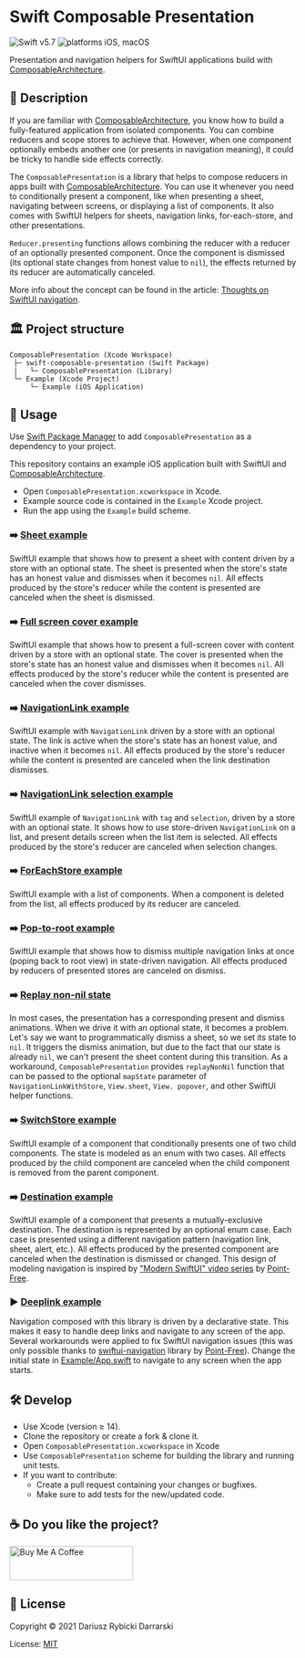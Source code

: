 # Swift Composable Presentation

![Swift v5.7](https://img.shields.io/badge/swift-v5.7-orange.svg)
![platforms iOS, macOS](https://img.shields.io/badge/platforms-iOS,_macOS-blue.svg)

Presentation and navigation helpers for SwiftUI applications build with [ComposableArchitecture](https://github.com/pointfreeco/swift-composable-architecture/).

## 📝 Description

If you are familiar with [ComposableArchitecture](https://github.com/pointfreeco/swift-composable-architecture/), you know how to build a fully-featured application from isolated components. You can combine reducers and scope stores to achieve that. However, when one component optionally embeds another one (or presents in navigation meaning), it could be tricky to handle side effects correctly.

The `ComposablePresentation` is a library that helps to compose reducers in apps built with [ComposableArchitecture](https://github.com/pointfreeco/swift-composable-architecture/). You can use it whenever you need to conditionally present a component, like when presenting a sheet, navigating between screens, or displaying a list of components. It also comes with SwiftUI helpers for sheets, navigation links, for-each-store, and other presentations.

`Reducer.presenting` functions allows combining the reducer with a reducer of an optionally presented component. Once the component is dismissed (its optional state changes from honest value to `nil`), the effects returned by its reducer are automatically canceled.

More info about the concept can be found in the article: [Thoughts on SwiftUI navigation](https://github.com/darrarski/darrarski/blob/main/2021/04/Thoughts-on-SwiftUI-navigation/README.md).

## 🏛 Project structure

```
ComposablePresentation (Xcode Workspace)
 ├─ swift-composable-presentation (Swift Package)
 |   └─ ComposablePresentation (Library)
 └─ Example (Xcode Project)
     └─ Example (iOS Application)
```

## 📖 Usage

Use [Swift Package Manager](https://swift.org/package-manager/) to add `ComposablePresentation` as a dependency to your project.

This repository contains an example iOS application built with SwiftUI and [ComposableArchitecture](https://github.com/pointfreeco/swift-composable-architecture/).

- Open `ComposablePresentation.xcworkspace` in Xcode.
- Example source code is contained in the `Example` Xcode project.
- Run the app using the `Example` build scheme.

### ➡️ [Sheet example](Example/Example/SheetExample.swift)

SwiftUI example that shows how to present a sheet with content driven by a store with an optional state. The sheet is presented when the store's state has an honest value and dismisses when it becomes `nil`. All effects produced by the store's reducer while the content is presented are canceled when the sheet is dismissed.

### ➡️ [Full screen cover example](Example/Example/FullScreenCoverExample.swift)

SwiftUI example that shows how to present a full-screen cover with content driven by a store with an optional state. The cover is presented when the store's state has an honest value and dismisses when it becomes `nil`. All effects produced by the store's reducer while the content is presented are canceled when the cover dismisses.

### ➡️ [NavigationLink example](Example/Example/NavigationLinkExample.swift)

SwiftUI example with `NavigationLink` driven by a store with an optional state. The link is active when the store's state has an honest value, and inactive when it becomes `nil`. All effects produced by the store's reducer while the content is presented are canceled when the link destination dismisses.

### ➡️ [NavigationLink selection example](Example/Example/NavigationLinkSelectionExample.swift)

SwiftUI example of `NavigationLink` with `tag` and `selection`, driven by a store with an optional state. It shows how to use store-driven `NavigationLink` on a list, and present details screen when the list item is selected. All effects produced by the store's reducer are canceled when selection changes.

### ➡️ [ForEachStore example](Example/Example/ForEachStoreExample.swift)

SwiftUI example with a list of components. When a component is deleted from the list, all effects produced by its reducer are canceled.

### ➡️ [Pop-to-root example](Example/Example/PopToRootExample.swift)

SwiftUI example that shows how to dismiss multiple navigation links at once (poping back to root view) in state-driven navigation. All effects produced by reducers of presented stores are canceled on dismiss.

### ➡️ [Replay non-nil state](Example/Example/PopToRootExample.swift#L69)

In most cases, the presentation has a corresponding present and dismiss animations. When we drive it with an optional state, it becomes a problem. Let's say we want to programmatically dismiss a sheet, so we set its state to `nil`. It triggers the dismiss animation, but due to the fact that our state is already `nil`, we can't present the sheet content during this transition. As a workaround, `ComposablePresentation` provides `replayNonNil` function that can be passed to the optional `mapState` parameter of `NavigationLinkWithStore`, `View.sheet`, `View. popover`, and other SwiftUI helper functions.

### ➡️ [SwitchStore example](Example/Example/SwitchStoreExample.swift)

SwiftUI example of a component that conditionally presents one of two child components. The state is modeled as an enum with two cases. All effects produced by the child component are canceled when the child component is removed from the parent component.

### ➡️ [Destination example](Example/Example/DestinationExample.swift)

SwiftUI example of a component that presents a mutually-exclusive destination. The destination is represented by an optional enum case. Each case is presented using a different navigation pattern (navigation link, sheet, alert, etc.). All effects produced by the presented component are canceled when the destination is dismissed or changed. This design of modeling navigation is inspired by ["Modern SwiftUI" video series](https://www.pointfree.co/collections/swiftui/modern-swiftui) by [Point-Free](https://www.pointfree.co/).

### ▶️ [Deeplink example](Example/Example/App.swift)

Navigation composed with this library is driven by a declarative state. This makes it easy to handle deep links and navigate to any screen of the app. Several workarounds were applied to fix SwiftUI navigation issues (this was only possible thanks to [swiftui-navigation](https://github.com/pointfreeco/swiftui-navigation) library by [Point-Free](https://www.pointfree.co/)). Change the initial state in [Example/App.swift](Example/Example/App.swift) to navigate to any screen when the app starts.

## 🛠 Develop

- Use Xcode (version ≥ 14).
- Clone the repository or create a fork & clone it.
- Open `ComposablePresentation.xcworkspace` in Xcode
- Use `ComposablePresentation` scheme for building the library and running unit tests.
- If you want to contribute:
    - Create a pull request containing your changes or bugfixes.
    - Make sure to add tests for the new/updated code.

## ☕️ Do you like the project?

<a href="https://www.buymeacoffee.com/darrarski" target="_blank"><img src="https://cdn.buymeacoffee.com/buttons/v2/default-yellow.png" alt="Buy Me A Coffee" height="60" width="217" style="height: 60px !important;width: 217px !important;" ></a>

## 📄 License

Copyright © 2021 Dariusz Rybicki Darrarski

License: [MIT](LICENSE)
